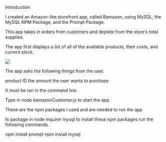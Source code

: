 Introduction

I created an Amazon-like storefront app, called Bamazon, using MySQL, the MySQL NPM Package, and the Prompt Package.

This app takes in orders from customers and deplete from the store's total supplies.

The app first displays a list of all of the available products, their costs, and current stock. 

![](StoreGif.gif)



The app asks the following things from the user.

product ID
the amount the user wants to purchase 


It must be ran in the command line.

Type in node bamazonCustomer.js to start the app.

These are the npm packages I used and are needed to run the app

fs package in node
inquirer
mysql
to install these npm packages run the following commands.

npm install prompt
npm install mysql
